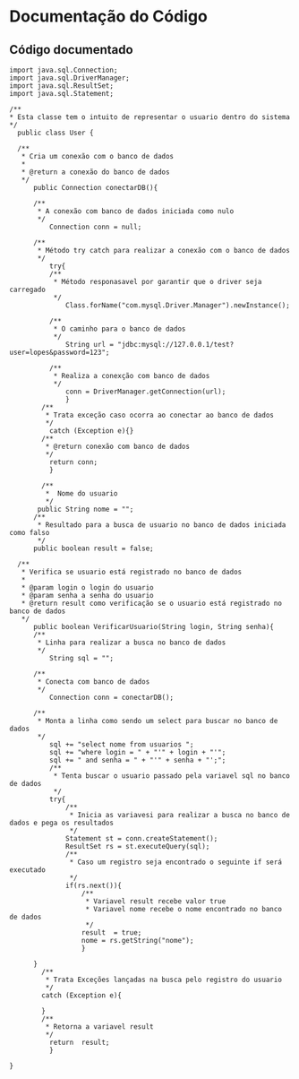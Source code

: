 # Documentação do Código

## Código documentado

    import java.sql.Connection;
    import java.sql.DriverManager;
    import java.sql.ResultSet;
    import java.sql.Statement;
    
    /**
    * Esta classe tem o intuito de representar o usuario dentro do sistema
    */
      public class User {
    
      /**
       * Cria um conexão com o banco de dados
       *
       * @return a conexão do banco de dados
       */
          public Connection conectarDB(){
    
          /**
           * A conexão com banco de dados iniciada como nulo
           */
              Connection conn = null;
    
          /**
           * Método try catch para realizar a conexão com o banco de dados
           */
              try{
              /**
               * Método responasavel por garantir que o driver seja carregado
               */
                  Class.forName("com.mysql.Driver.Manager").newInstance();
    
              /**
               * O caminho para o banco de dados
               */
                  String url = "jdbc:mysql://127.0.0.1/test?user=lopes&password=123";
    
              /**
               * Realiza a conexção com banco de dados
               */
                  conn = DriverManager.getConnection(url);
                  }
            /**
             * Trata exceção caso ocorra ao conectar ao banco de dados
             */
              catch (Exception e){}
            /**
             * @return conexão com banco de dados
             */
              return conn;
              }
    
            /**
             *  Nome do usuario
             */
           public String nome = "";
          /**
           * Resultado para a busca de usuario no banco de dados iniciada como falso
           */
          public boolean result = false;
    
      /**
       * Verifica se usuario está registrado no banco de dados
       *
       * @param login o login do usuario
       * @param senha a senha do usuario
       * @return result como verificação se o usuario está registrado no banco de dados
       */
          public boolean VerificarUsuario(String login, String senha){
          /**
           * Linha para realizar a busca no banco de dados
           */
              String sql = "";
    
          /**
           * Conecta com banco de dados
           */
              Connection conn = conectarDB();
    
          /**
           * Monta a linha como sendo um select para buscar no banco de dados
           */
              sql += "select nome from usuarios ";
              sql += "where login = " + "'" + login + "'";
              sql += " and senha = " + "'" + senha + "';";
              /**
               * Tenta buscar o usuario passado pela variavel sql no banco de dados
               */
              try{
                  /**
                   * Inicia as variavesi para realizar a busca no banco de dados e pega os resultados
                   */
                  Statement st = conn.createStatement();
                  ResultSet rs = st.executeQuery(sql);
                  /**
                   * Caso um registro seja encontrado o seguinte if será executado
                   */
                  if(rs.next()){
                      /**
                       * Variavel result recebe valor true
                       * Variavel nome recebe o nome encontrado no banco de dados
                       */
                      result  = true;
                      nome = rs.getString("nome");
                      }
    
          }
            /**
             * Trata Exceções lançadas na busca pelo registro do usuario
             */
            catch (Exception e){
    
            }
            /**
             * Retorna a variavel result
             */
              return  result;
              }
    
    }
